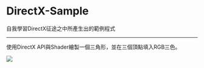 # DirectX-Sample
自我學習DirectX征途之中所產生出的範例程式

------

使用DirectX API與Shader繪製一個三角形，並在三個頂點填入RGB三色。

<img src="https://i.imgur.com/xVZ0LIT.png" />